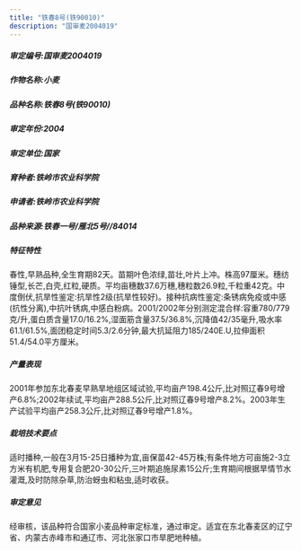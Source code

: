 ```yaml
---
title: "铁春8号(铁90010)"
description: "国审麦2004019"
---
```

##### 审定编号:国审麦2004019

##### 作物名称:小麦

##### 品种名称:铁春8号(铁90010)

##### 审定年份:2004

##### 审定单位:国家

##### 育种者:铁岭市农业科学院

##### 申请者:铁岭市农业科学院

##### 品种来源:铁春一号/雁北5号//84014

##### 特征特性
春性,早熟品种,全生育期82天。苗期叶色浓绿,苗壮,叶片上冲。株高97厘米。穗纺锤型,长芒,白壳,红粒,硬质。平均亩穗数37.6万穗,穗粒数26.9粒,千粒重42克。中度倒伏,抗旱性鉴定:抗旱性2级(抗旱性较好)。接种抗病性鉴定:条锈病免疫或中感(抗性分离),中抗叶锈病,中感白粉病。2001/2002年分别测定混合样:容重780/779克/升,蛋白质含量17.0/16.2%,湿面筋含量37.5/36.8%,沉降值42/35毫升,吸水率61.1/61.5%,面团稳定时间5.3/2.6分钟,最大抗延阻力185/240E.U,拉伸面积51.4/54.0平方厘米。

##### 产量表现
2001年参加东北春麦早熟旱地组区域试验,平均亩产198.4公斤,比对照辽春9号增产6.8%;2002年续试,平均亩产288.5公斤,比对照辽春9号增产8.2%。2003年生产试验平均亩产258.3公斤,比对照辽春9号增产1.8%。

##### 栽培技术要点
适时播种,一般在3月15-25日播种为宜,亩保苗42-45万株;有条件地方可亩施2-3立方米有机肥,专用复合肥20-30公斤,三叶期追施尿素15公斤;生育期间根据旱情节水灌溉,及时防除杂草,防治蚜虫和粘虫,适时收获。

##### 审定意见
经审核，该品种符合国家小麦品种审定标准，通过审定。适宜在东北春麦区的辽宁省、内蒙古赤峰市和通辽市、河北张家口市旱肥地种植。
